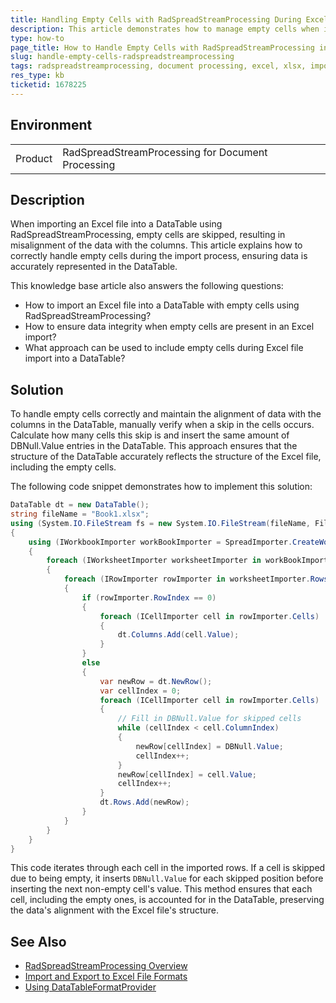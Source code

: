 ```yaml
---
title: Handling Empty Cells with RadSpreadStreamProcessing During Excel Import
description: This article demonstrates how to manage empty cells when importing an Excel file into a DataTable using RadSpreadStreamProcessing.
type: how-to
page_title: How to Handle Empty Cells with RadSpreadStreamProcessing in Excel Import
slug: handle-empty-cells-radspreadstreamprocessing
tags: radspreadstreamprocessing, document processing, excel, xlsx, import, datatable, empty cells
res_type: kb
ticketid: 1678225
---
```


## Environment

<table>
<tbody>
<tr>
<td>Product</td>
<td>RadSpreadStreamProcessing for Document Processing</td>
</tr>
</tbody>
</table>

## Description

When importing an Excel file into a DataTable using RadSpreadStreamProcessing, empty cells are skipped, resulting in misalignment of the data with the columns. This article explains how to correctly handle empty cells during the import process, ensuring data is accurately represented in the DataTable.

This knowledge base article also answers the following questions:
- How to import an Excel file into a DataTable with empty cells using RadSpreadStreamProcessing?
- How to ensure data integrity when empty cells are present in an Excel import?
- What approach can be used to include empty cells during Excel file import into a DataTable?

## Solution

To handle empty cells correctly and maintain the alignment of data with the columns in the DataTable, manually verify when a skip in the cells occurs. Calculate how many cells this skip is and insert the same amount of DBNull.Value entries in the DataTable. This approach ensures that the structure of the DataTable accurately reflects the structure of the Excel file, including the empty cells.

The following code snippet demonstrates how to implement this solution:

```csharp
DataTable dt = new DataTable();
string fileName = "Book1.xlsx";
using (System.IO.FileStream fs = new System.IO.FileStream(fileName, FileMode.Open))
{
    using (IWorkbookImporter workBookImporter = SpreadImporter.CreateWorkbookImporter(SpreadDocumentFormat.Xlsx, fs))
    {
        foreach (IWorksheetImporter worksheetImporter in workBookImporter.WorksheetImporters)
        {
            foreach (IRowImporter rowImporter in worksheetImporter.Rows)
            {
                if (rowImporter.RowIndex == 0)
                {
                    foreach (ICellImporter cell in rowImporter.Cells)
                    {
                        dt.Columns.Add(cell.Value);
                    }
                }
                else
                {
                    var newRow = dt.NewRow();
                    var cellIndex = 0;
                    foreach (ICellImporter cell in rowImporter.Cells)
                    {
                        // Fill in DBNull.Value for skipped cells
                        while (cellIndex < cell.ColumnIndex)
                        {
                            newRow[cellIndex] = DBNull.Value;
                            cellIndex++;
                        }
                        newRow[cellIndex] = cell.Value;
                        cellIndex++;
                    }
                    dt.Rows.Add(newRow);
                }
            }
        }
    }
}
```

This code iterates through each cell in the imported rows. If a cell is skipped due to being empty, it inserts `DBNull.Value` for each skipped position before inserting the next non-empty cell's value. This method ensures that each cell, including the empty ones, is accounted for in the DataTable, preserving the data's alignment with the Excel file's structure.

## See Also

- [RadSpreadStreamProcessing Overview](https://docs.telerik.com/devtools/document-processing/libraries/radspreadstreamprocessing/overview)
- [Import and Export to Excel File Formats](https://docs.telerik.com/devtools/document-processing/libraries/radspreadprocessing/formats-and-conversion/import-and-export-to-excel-file-formats/xls/xlsformatprovider)
- [Using DataTableFormatProvider](https://docs.telerik.com/devtools/document-processing/libraries/radspreadprocessing/formats-and-conversion/data-table/using-data-table-format-provider#export)
